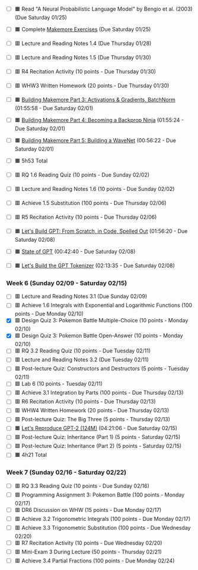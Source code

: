 - [ ] 🟧 Read "A Neural Probabilistic Language Model" by Bengio et al. (2003) (Due Saturday 01/25)
- [ ] 🟧 Complete [Makemore Exercises](../../01%20-%20Lecture%20Series/03/exercises.md) (Due Saturday 01/25)
- [ ] 🟥 Lecture and Reading Notes 1.4 (Due Thursday 01/28)
- [ ] 🟥 Lecture and Reading Notes 1.5 (Due Thursday 01/30)
- [ ] 🟥 R4 Recitation Activity (10 points - Due Thursday 01/30)
- [ ] 🟥 WHW3 Written Homework (20 points - Due Thursday 01/30)
- [ ] 🟧 [Building Makemore Part 3: Activations & Gradients, BatchNorm](https://www.youtube.com/watch?v=P6sfmUTpUmc&list=PLAqhIrjkxbuWI23v9cThsA9GvCAUhRvKZ&index=4) (01:55:58 - Due Saturday 02/01)
- [ ] 🟧 [Building Makemore Part 4: Becoming a Backprop Ninja](https://www.youtube.com/watch?v=q8SA3rM6ckI&list=PLAqhIrjkxbuWI23v9cThsA9GvCAUhRvKZ&index=5) (01:55:24 - Due Saturday 02/01)
- [ ] 🟧 [Building Makemore Part 5: Building a WaveNet](https://www.youtube.com/watch?v=t3YJ5hKiMQ0&list=PLAqhIrjkxbuWI23v9cThsA9GvCAUhRvKZ&index=6) (00:56:22 - Due Saturday 02/01)
- [ ] 🟧 5h53 Total

- [ ] 🟥 RQ 1.6 Reading Quiz (10 points - Due Sunday 02/02)
- [ ] 🟥 Lecture and Reading Notes 1.6 (10 points - Due Sunday 02/02)
- [ ] 🟥 Achieve 1.5 Substitution (100 points - Due Thursday 02/06)
- [ ] 🟥 R5 Recitation Activity (10 points - Due Thursday 02/06)
- [ ] 🟧 [Let's Build GPT: From Scratch, in Code, Spelled Out](https://www.youtube.com/watch?v=kCc8FmEb1nY&list=PLAqhIrjkxbuWI23v9cThsA9GvCAUhRvKZ&index=7) (01:56:20 - Due Saturday 02/08)
- [ ] 🟧 [State of GPT](https://www.youtube.com/watch?v=bZQun8Y4L2A&list=PLAqhIrjkxbuWI23v9cThsA9GvCAUhRvKZ&index=8) (00:42:40 - Due Saturday 02/08)
- [ ] 🟧 [Let's Build the GPT Tokenizer](https://www.youtube.com/watch?v=zduSFxRajkE&list=PLAqhIrjkxbuWI23v9cThsA9GvCAUhRvKZ&index=9) (02:13:35 - Due Saturday 02/08)

### Week 6 (Sunday 02/09 - Saturday 02/15)
- [ ] 🟥 Lecture and Reading Notes 3.1 (Due Sunday 02/09)
- [ ] 🟥 Achieve 1.6 Integrals with Exponential and Logarithmic Functions (100 points - Due Monday 02/10)
- [X] 🟩 Design Quiz 3: Pokemon Battle Multiple-Choice (10 points - Monday 02/10)
- [X] 🟩 Design Quiz 3: Pokemon Battle Open-Answer (10 points - Monday 02/10)
- [ ] 🟥 RQ 3.2 Reading Quiz (10 points - Due Tuesday 02/11)
- [ ] 🟥 Lecture and Reading Notes 3.2 (Due Tuesday 02/11)
- [ ] 🟩 Post-lecture Quiz: Constructors and Destructors (5 points - Tuesday 02/11)
- [ ] 🟩 Lab 6 (10 points - Tuesday 02/11)
- [ ] 🟥 Achieve 3.1 Integration by Parts (100 points - Due Thursday 02/13)
- [ ] 🟥 R6 Recitation Activity (10 points - Due Thursday 02/13)
- [ ] 🟥 WHW4 Written Homework (20 points - Due Thursday 02/13)
- [ ] 🟩 Post-lecture Quiz: The Big Three (5 points - Thursday 02/13)
- [ ] 🟧 [Let's Reproduce GPT-2 (124M)](https://www.youtube.com/watch?v=l8pRSuU81PU&list=PLAqhIrjkxbuWI23v9cThsA9GvCAUhRvKZ&index=10) (04:21:06 - Due Saturday 02/15)
- [ ] 🟩 Post-lecture Quiz: Inheritance (Part 1) (5 points - Saturday 02/15)
- [ ] 🟩 Post-lecture Quiz: Inheritance (Part 2) (5 points - Saturday 02/15)
- [ ] 🟧 4h21 Total

### Week 7 (Sunday 02/16 - Saturday 02/22)
- [ ] 🟥 RQ 3.3 Reading Quiz (10 points - Due Sunday 02/16)
- [ ] 🟩 Programming Assignment 3: Pokemon Battle (100 points - Monday 02/17)
- [ ] 🟥 DR6 Discussion on WHW (15 points - Due Monday 02/17)
- [ ] 🟥 Achieve 3.2 Trigonometric Integrals (100 points - Due Monday 02/17)
- [ ] 🟥 Achieve 3.3 Trigonometric Substitution (100 points - Due Wednesday 02/20)
- [ ] 🟥 R7 Recitation Activity (10 points - Due Wednesday 02/20)
- [ ] 🟥 Mini-Exam 3 During Lecture (50 points - Thursday 02/21)
- [ ] 🟥 Achieve 3.4 Partial Fractions (100 points - Due Monday 02/24)